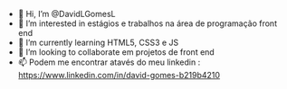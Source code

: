 - 👋 Hi, I’m @DavidLGomesL
- 👀 I’m interested in  estágios e trabalhos na área de programação front end
- 🌱 I’m currently learning HTML5, CSS3 e JS
- 💞️ I’m looking to collaborate em projetos de front end
- 📫 Podem me encontrar atavés do meu linkedin : https://www.linkedin.com/in/david-gomes-b219b4210

<!---
DavidLGomesL/DavidLGomesL is a ✨ special ✨ repository because its `README.md` (this file) appears on your GitHub profile.
You can click the Preview link to take a look at your changes.
--->

